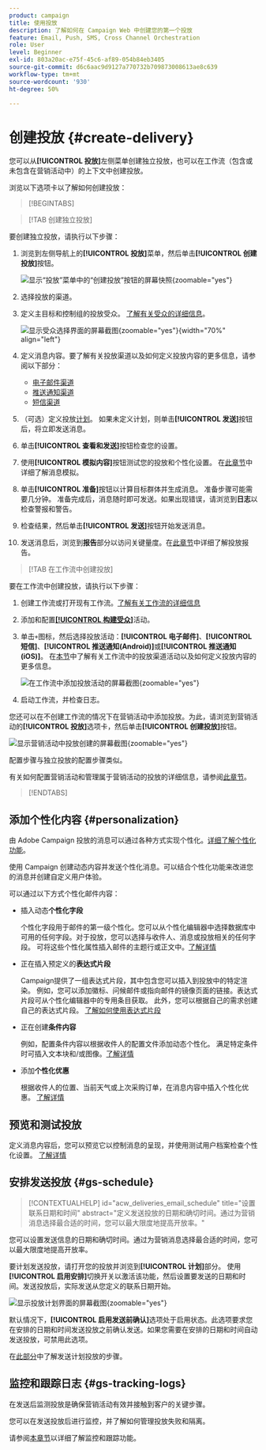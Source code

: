 ```yaml
---
product: campaign
title: 使用投放
description: 了解如何在 Campaign Web 中创建您的第一个投放
feature: Email, Push, SMS, Cross Channel Orchestration
role: User
level: Beginner
exl-id: 803a20ac-e75f-45c6-af89-054b84eb3405
source-git-commit: d6c6aac9d9127a770732b709873008613ae8c639
workflow-type: tm+mt
source-wordcount: '930'
ht-degree: 50%

---
```


# 创建投放 {#create-delivery}

您可以从&#x200B;**[!UICONTROL 投放]**&#x200B;左侧菜单创建独立投放，也可以在工作流（包含或未包含在营销活动中）的上下文中创建投放。

浏览以下选项卡以了解如何创建投放：

>[!BEGINTABS]

>[!TAB 创建独立投放]

要创建独立投放，请执行以下步骤：

1. 浏览到左侧导航上的&#x200B;**[!UICONTROL 投放]**&#x200B;菜单，然后单击&#x200B;**[!UICONTROL 创建投放]**&#x200B;按钮。

   ![显示“投放”菜单中的“创建投放”按钮的屏幕快照](assets/create-a-delivery.png){zoomable="yes"}

1. 选择投放的渠道。
1. 定义主目标和控制组的投放受众。 [了解有关受众的详细信息](../audience/about-recipients.md)。

   ![显示受众选择界面的屏幕截图](assets/select-audience.png){zoomable="yes"}{width="70%" align="left"}

1. 定义消息内容。要了解有关投放渠道以及如何定义投放内容的更多信息，请参阅以下部分：

   * [电子邮件渠道](../email/create-email.md)
   * [推送通知渠道](../push/gs-push.md)
   * [短信渠道](../sms/create-sms.md)

1. （可选）定义投放[计划](#gs-schedule)。 如果未定义计划，则单击&#x200B;**[!UICONTROL 发送]**&#x200B;按钮后，将立即发送消息。
1. 单击&#x200B;**[!UICONTROL 查看和发送]**&#x200B;按钮检查您的设置。
1. 使用&#x200B;**[!UICONTROL 模拟内容]**&#x200B;按钮测试您的投放和个性化设置。 在[此章节](../preview-test/preview-test.md)中详细了解消息模拟。
1. 单击&#x200B;**[!UICONTROL 准备]**&#x200B;按钮以计算目标群体并生成消息。 准备步骤可能需要几分钟。 准备完成后，消息随时即可发送。如果出现错误，请浏览到&#x200B;**日志**&#x200B;以检查警报和警告。
1. 检查结果，然后单击&#x200B;**[!UICONTROL 发送]**&#x200B;按钮开始发送消息。
1. 发送消息后，浏览到&#x200B;**报告**&#x200B;部分以访问关键量度。在[此章节](../reporting/delivery-reports.md)中详细了解投放报告。

>[!TAB 在工作流中创建投放]

要在工作流中创建投放，请执行以下步骤：

1. 创建工作流或打开现有工作流。[了解有关工作流的详细信息](../workflows/gs-workflow-creation.md#gs-workflow-steps)
1. 添加和配置[**[!UICONTROL 构建受众]**](../workflows/activities/build-audience.md)活动。
1. 单击`+`图标，然后选择投放活动：**[!UICONTROL 电子邮件]**、**[!UICONTROL 短信]**、**[!UICONTROL 推送通知(Android)]**&#x200B;或&#x200B;**[!UICONTROL 推送通知(iOS)]**。 在[本节](../workflows/activities/channels.md)中了解有关工作流中的投放渠道活动以及如何定义投放内容的更多信息。

   ![在工作流中添加投放活动的屏幕截图](assets/add-delivery-in-wf.png){zoomable="yes"}

1. 启动工作流，并检查日志。

您还可以在不创建工作流的情况下在营销活动中添加投放。为此，请浏览到营销活动的&#x200B;**[!UICONTROL 投放]**&#x200B;选项卡，然后单击&#x200B;**[!UICONTROL 创建投放]**&#x200B;按钮。

![显示营销活动中投放创建的屏幕截图](assets/new-campaign-delivery.png){zoomable="yes"}

配置步骤与独立投放的配置步骤类似。

有关如何配置营销活动和管理属于营销活动的投放的详细信息，请参阅[此章节](../campaigns/gs-campaigns.md)。

>[!ENDTABS]

## 添加个性化内容 {#personalization}

由 Adobe Campaign 投放的消息可以通过各种方式实现个性化。[详细了解个性化功能](../personalization/gs-personalization.md)。

使用 Campaign 创建动态内容并发送个性化消息。可以结合个性化功能来改进您的消息并创建自定义用户体验。

可以通过以下方式个性化邮件内容：

* 插入动态&#x200B;**个性化字段**

  个性化字段用于邮件的第一级个性化。您可以从个性化编辑器中选择数据库中可用的任何字段。对于投放，您可以选择与收件人、消息或投放相关的任何字段。 可将这些个性化属性插入邮件的主题行或正文中。[了解详情](../personalization/personalize.md)

* 正在插入预定义的&#x200B;**表达式片段**

  Campaign提供了一组表达式片段，其中包含您可以插入到投放中的特定渲染。 例如，您可以添加徽标、问候邮件或指向邮件的镜像页面的链接。表达式片段可从个性化编辑器中的专用条目获取。 此外，您可以根据自己的需求创建自己的表达式片段。 [了解如何使用表达式片段](../content/use-expression-fragments.md)

* 正在创建&#x200B;**条件内容**

  例如，配置条件内容以根据收件人的配置文件添加动态个性化。 满足特定条件时可插入文本块和/或图像。[了解详情](../personalization/conditions.md)

* 添加&#x200B;**个性化优惠**

  根据收件人的位置、当前天气或上次采购订单，在消息内容中插入个性化优惠。 [了解详情](../msg/offers.md)

## 预览和测试投放

定义消息内容后，您可以预览它以控制消息的呈现，并使用测试用户档案检查个性化设置。 [了解详情](../preview-test/preview-test.md)

## 安排发送投放 {#gs-schedule}

>[!CONTEXTUALHELP]
>id="acw_deliveries_email_schedule"
>title="设置联系日期和时间"
>abstract="定义发送投放的日期和确切时间。通过为营销消息选择最合适的时间，您可以最大限度地提高开放率。"

您可以设置发送信息的日期和确切时间。通过为营销消息选择最合适的时间，您可以最大限度地提高开放率。

要计划发送投放，请打开您的投放并浏览到&#x200B;**[!UICONTROL 计划]**&#x200B;部分。 使用&#x200B;**[!UICONTROL 启用安排]**&#x200B;切换开关以激活该功能，然后设置要发送的日期和时间。发送投放后，实际发送从您定义的联系日期开始。

![显示投放计划界面的屏幕截图](assets/schedule.png){zoomable="yes"}

默认情况下，**[!UICONTROL 启用发送前确认]**&#x200B;选项处于启用状态。此选项要求您在安排的日期和时间发送投放之前确认发送。如果您需要在安排的日期和时间自动发送投放，可禁用此选项。

在[此部分](../monitor/prepare-send.md#schedule-the-send)中了解发送计划投放的步骤。

## 监控和跟踪日志 {#gs-tracking-logs}

在发送后监测投放是确保营销活动有效并接触到客户的关键步骤。

您可以在发送投放后进行监控，并了解如何管理投放失败和隔离。

请参阅[本章节](../reporting/gs-reports.md)以详细了解监控和跟踪功能。